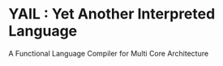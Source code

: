 YAIL : Yet Another Interpreted Language
=======================================

A Functional Language Compiler for Multi Core Architecture
